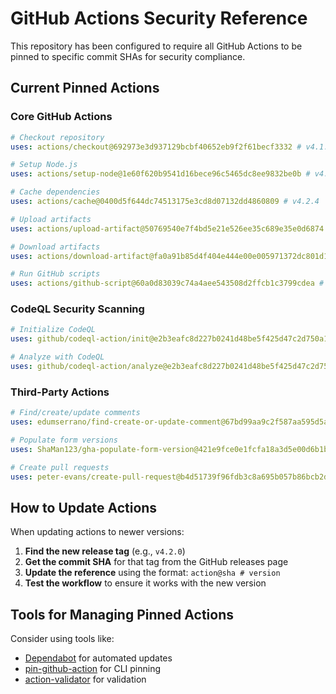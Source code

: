 # GitHub Actions Security Reference

This repository has been configured to require all GitHub Actions to be pinned to specific commit SHAs for security compliance.

## Current Pinned Actions

### Core GitHub Actions

```yaml
# Checkout repository
uses: actions/checkout@692973e3d937129bcbf40652eb9f2f61becf3332 # v4.1.7

# Setup Node.js
uses: actions/setup-node@1e60f620b9541d16bece96c5465dc8ee9832be0b # v4.0.4

# Cache dependencies
uses: actions/cache@0400d5f644dc74513175e3cd8d07132dd4860809 # v4.2.4

# Upload artifacts
uses: actions/upload-artifact@50769540e7f4bd5e21e526ee35c689e35e0d6874 # v4.4.0

# Download artifacts
uses: actions/download-artifact@fa0a91b85d4f404e444e00e005971372dc801d16 # v4.1.8

# Run GitHub scripts
uses: actions/github-script@60a0d83039c74a4aee543508d2ffcb1c3799cdea # v6.4.1
```

### CodeQL Security Scanning

```yaml
# Initialize CodeQL
uses: github/codeql-action/init@e2b3eafc8d227b0241d48be5f425d47c2d750a13 # v3.26.10

# Analyze with CodeQL
uses: github/codeql-action/analyze@e2b3eafc8d227b0241d48be5f425d47c2d750a13 # v3.26.10
```

### Third-Party Actions

```yaml
# Find/create/update comments
uses: edumserrano/find-create-or-update-comment@67bd99aa9c2f587aa595d5a8e4d95b62cbe49a83 # v3.0.0

# Populate form versions
uses: ShaMan123/gha-populate-form-version@421e9fce0e1fcfa18a3d5e00d6b1b2fe0d23bb31 # v2.0.1

# Create pull requests
uses: peter-evans/create-pull-request@b4d51739f96fdb3c8a695b057b86bcb2db15eb79 # v4.1.3
```

## How to Update Actions

When updating actions to newer versions:

1. **Find the new release tag** (e.g., `v4.2.0`)
2. **Get the commit SHA** for that tag from the GitHub releases page
3. **Update the reference** using the format: `action@sha # version`
4. **Test the workflow** to ensure it works with the new version

## Tools for Managing Pinned Actions

Consider using tools like:

- [Dependabot](https://docs.github.com/en/code-security/dependabot/working-with-dependabot) for automated updates
- [pin-github-action](https://github.com/mheap/pin-github-action) for CLI pinning
- [action-validator](https://github.com/mpalmer/action-validator) for validation
